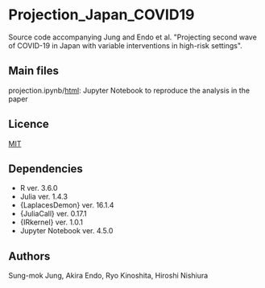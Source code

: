 # Projection_Japan_COVID19
Source code accompanying Jung and Endo et al. "Projecting second wave of COVID-19 in Japan with variable interventions in high-risk settings". 

## Main files
projection.ipynb/[html](https://github.com/SungmokJung/Projection_Japan_COVID19/blob/master/projection.ipynb): Jupyter Notebook to reproduce the analysis in the paper

## Licence
[MIT](https://github.com/SungmokJung/Projection_Japan_COVID19/blob/master/LICENSE)

## Dependencies
* R ver. 3.6.0
* Julia ver. 1.4.3
* {LaplacesDemon} ver. 16.1.4
* {JuliaCall} ver. 0.17.1
* {IRkernel} ver. 1.0.1
* Jupyter Notebook ver. 4.5.0

## Authors
Sung-mok Jung, Akira Endo, Ryo Kinoshita, Hiroshi Nishiura
